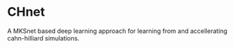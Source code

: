 # CHnet
A MKSnet based deep learning approach for learning from and accellerating cahn-hilliard simulations.

